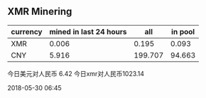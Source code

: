 ## XMR Minering

|currency|mined in last 24 hours|all|in pool|
|---|---|---|---|
|XMR|0.006|0.195|0.093|
|CNY|5.916|199.707|94.663|

今日美元对人民币 6.42	今日xmr对人民币1023.14


2018-05-30 06:45